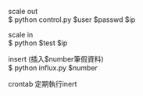 scale out       
        $ python control.py $user $passwd $ip


scale in        
        $ python $test $ip


insert (插入$number筆假資料)    
        $ python influx.py $number


crontab 定期執行inert
